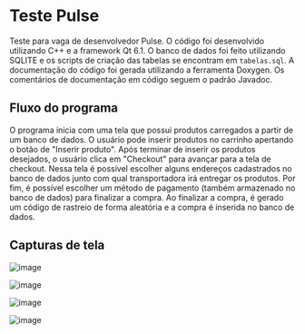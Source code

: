 # Teste Pulse
Teste para vaga de desenvolvedor Pulse. O código foi desenvolvido utilizando C++ e a framework Qt 6.1. O banco de dados foi feito utilizando SQLITE e os scripts de criação das tabelas se encontram em `tabelas.sql`. A documentação do código foi gerada utilizando a ferramenta Doxygen. Os comentários de documentação em código seguem o padrão Javadoc.

## Fluxo do programa
O programa inicia com uma tela que possui produtos carregados a partir de um banco de dados. O usuário pode inserir produtos no carrinho apertando o botão de "Inserir produto". Após terminar de inserir os produtos desejados, o usuário clica em "Checkout" para avançar para a tela de checkout. Nessa tela é possível escolher alguns endereços cadastrados no banco de dados junto com qual transportadora irá entregar os produtos. Por fim, é possível escolher um método de pagamento (também armazenado no banco de dados) para finalizar a compra. Ao finalizar a compra, é gerado um código de rastreio de forma aleatória e a compra é inserida no banco de dados.

## Capturas de tela

![image](https://user-images.githubusercontent.com/24641708/130147770-ec11b76e-df9d-4918-aa02-102241c0525d.png)

![image](https://user-images.githubusercontent.com/24641708/130147810-f6b784e0-b512-40e2-a8ff-13a36b621f6e.png)

![image](https://user-images.githubusercontent.com/24641708/130147880-f401d5a2-1f27-454e-8fd1-a1a25e25b992.png)

![image](https://user-images.githubusercontent.com/24641708/130147915-8a6a38a8-35f1-40de-aa79-ad8cc3424cf8.png)

